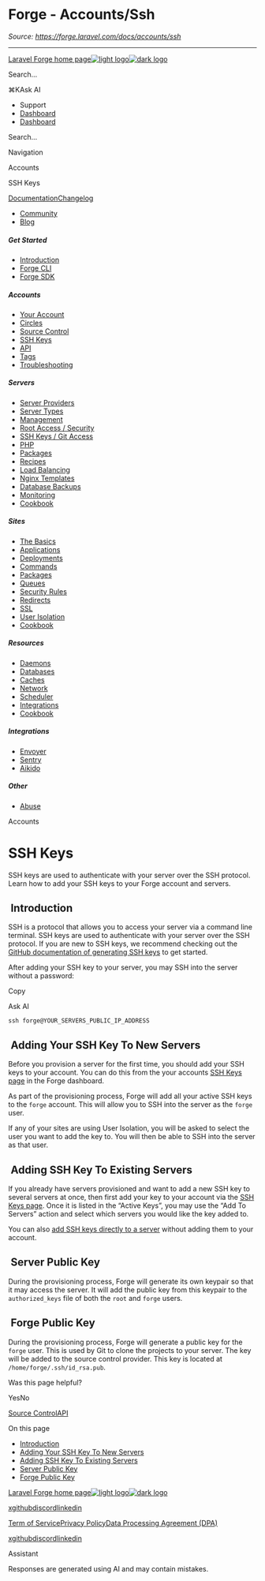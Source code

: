 # Forge - Accounts/Ssh

*Source: https://forge.laravel.com/docs/accounts/ssh*

---

[Laravel Forge home page![light logo](https://mintlify.s3.us-west-1.amazonaws.com/forge-laravel/logo/logo.svg)![dark logo](https://mintlify.s3.us-west-1.amazonaws.com/forge-laravel/logo/logo.svg)](https://forge.laravel.com)

Search...

⌘KAsk AI

- Support
- [Dashboard](https://forge.laravel.com)
- [Dashboard](https://forge.laravel.com)

Search...

Navigation

Accounts

SSH Keys

[Documentation](/docs/introduction)[Changelog](/docs/changelog/changelog)

- [Community](https://discord.com/invite/laravel)
- [Blog](https://blog.laravel.com/forge)

##### Get Started

- [Introduction](/docs/introduction)
- [Forge CLI](/docs/cli)
- [Forge SDK](/docs/sdk)

##### Accounts

- [Your Account](/docs/accounts/your-account)
- [Circles](/docs/accounts/circles)
- [Source Control](/docs/accounts/source-control)
- [SSH Keys](/docs/accounts/ssh)
- [API](/docs/accounts/api)
- [Tags](/docs/accounts/tags)
- [Troubleshooting](/docs/accounts/cookbook)

##### Servers

- [Server Providers](/docs/servers/providers)
- [Server Types](/docs/servers/types)
- [Management](/docs/servers/management)
- [Root Access / Security](/docs/servers/provisioning-process)
- [SSH Keys / Git Access](/docs/servers/ssh)
- [PHP](/docs/servers/php)
- [Packages](/docs/servers/packages)
- [Recipes](/docs/servers/recipes)
- [Load Balancing](/docs/servers/load-balancing)
- [Nginx Templates](/docs/servers/nginx-templates)
- [Database Backups](/docs/servers/backups)
- [Monitoring](/docs/servers/monitoring)
- [Cookbook](/docs/servers/cookbook)

##### Sites

- [The Basics](/docs/sites/the-basics)
- [Applications](/docs/sites/applications)
- [Deployments](/docs/sites/deployments)
- [Commands](/docs/sites/commands)
- [Packages](/docs/sites/packages)
- [Queues](/docs/sites/queues)
- [Security Rules](/docs/sites/security-rules)
- [Redirects](/docs/sites/redirects)
- [SSL](/docs/sites/ssl)
- [User Isolation](/docs/sites/user-isolation)
- [Cookbook](/docs/sites/cookbook)

##### Resources

- [Daemons](/docs/resources/daemons)
- [Databases](/docs/resources/databases)
- [Caches](/docs/resources/caches)
- [Network](/docs/resources/network)
- [Scheduler](/docs/resources/scheduler)
- [Integrations](/docs/resources/integrations)
- [Cookbook](/docs/resources/cookbook)

##### Integrations

- [Envoyer](/docs/integrations/envoyer)
- [Sentry](/docs/integrations/sentry)
- [Aikido](/docs/integrations/aikido)

##### Other

- [Abuse](/docs/abuse)

Accounts

# SSH Keys

SSH keys are used to authenticate with your server over the SSH protocol. Learn how to add your SSH keys to your Forge account and servers.

## [​](#introduction) Introduction

SSH is a protocol that allows you to access your server via a command line terminal. SSH keys are used to authenticate with your server over the SSH protocol. If you are new to SSH keys, we recommend checking out the [GitHub documentation of generating SSH keys](https://docs.github.com/en/authentication/connecting-to-github-with-ssh/generating-a-new-ssh-key-and-adding-it-to-the-ssh-agent) to get started.

After adding your SSH key to your server, you may SSH into the server without a password:

Copy

Ask AI

```
ssh forge@YOUR_SERVERS_PUBLIC_IP_ADDRESS

```

## [​](#adding-your-ssh-key-to-new-servers) Adding Your SSH Key To New Servers

Before you provision a server for the first time, you should add your SSH keys to your account. You can do this from the your accounts [SSH Keys page](https://forge.laravel.com/user-profile/ssh-keys) in the Forge dashboard.

As part of the provisioning process, Forge will add all your active SSH keys to the `forge` account. This will allow you to SSH into the server as the `forge` user.

If any of your sites are using User Isolation, you will be asked to select the user you want to add the key to. You will then be able to SSH into the server as that user.

## [​](#adding-ssh-key-to-existing-servers) Adding SSH Key To Existing Servers

If you already have servers provisioned and want to add a new SSH key to several servers at once, then first add your key to your account via the [SSH Keys page](https://forge.laravel.com/user-profile/ssh-keys). Once it is listed in the “Active Keys”, you may use the “Add To Servers” action and select which servers you would like the key added to.

You can also [add SSH keys directly to a server](/docs/servers/ssh) without adding them to your account.

## [​](#server-public-key) Server Public Key

During the provisioning process, Forge will generate its own keypair so that it may access the server. It will add the public key from this keypair to the `authorized_keys` file of both the `root` and `forge` users.

## [​](#forge-public-key) Forge Public Key

During the provisioning process, Forge will generate a public key for the `forge` user. This is used by Git to clone the projects to your server. The key will be added to the source control provider. This key is located at `/home/forge/.ssh/id_rsa.pub`.

Was this page helpful?

YesNo

[Source Control](/docs/accounts/source-control)[API](/docs/accounts/api)

On this page

- [Introduction](#introduction)
- [Adding Your SSH Key To New Servers](#adding-your-ssh-key-to-new-servers)
- [Adding SSH Key To Existing Servers](#adding-ssh-key-to-existing-servers)
- [Server Public Key](#server-public-key)
- [Forge Public Key](#forge-public-key)

[Laravel Forge home page![light logo](https://mintlify.s3.us-west-1.amazonaws.com/forge-laravel/logo/logo.svg)![dark logo](https://mintlify.s3.us-west-1.amazonaws.com/forge-laravel/logo/logo.svg)](https://forge.laravel.com)

[x](https://x.com/laravelphp)[github](https://github.com/laravel)[discord](https://discord.com/invite/laravel)[linkedin](https://linkedin.com/company/laravel)

[Term of Service](https://forge.laravel.com/terms-of-service)[Privacy Policy](https://forge.laravel.com/privacy-policy)[Data Processing Agreement (DPA)](https://forge.laravel.com/data-processing-agreement)

[x](https://x.com/laravelphp)[github](https://github.com/laravel)[discord](https://discord.com/invite/laravel)[linkedin](https://linkedin.com/company/laravel)

Assistant

Responses are generated using AI and may contain mistakes.